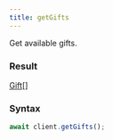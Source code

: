 ```yaml
---
title: getGifts
---
```


Get available gifts.


### Result 

<div class="font-mono"><a href="/gh/types/gift"  >Gift</a><span class="opacity-50">[]</span></div>

### Syntax

```ts
await client.getGifts();
```



